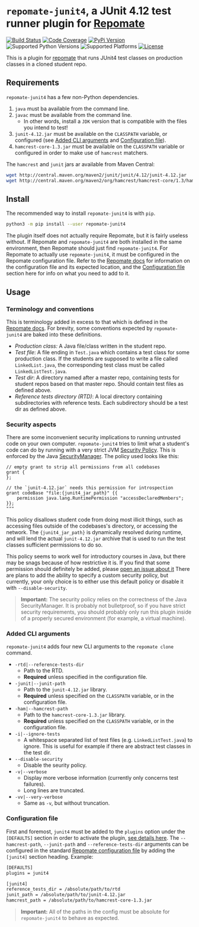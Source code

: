 # `repomate-junit4`, a JUnit 4.12 test runner plugin for [Repomate](https://github.com/slarse/repomate)

[![Build Status](https://travis-ci.com/slarse/repomate-junit4.svg?token=1VKcbDz66bMbTdt1ebsN&branch=master)](https://travis-ci.com/slarse/repomate-junit4)
[![Code Coverage](https://codecov.io/gh/slarse/repomate-junit4/branch/master/graph/badge.svg)](https://codecov.io/gh/slarse/repomate-junit4)
[![PyPi Version](https://badge.fury.io/py/repomate-junit4.svg)](https://badge.fury.io/py/repomate-junit4)
![Supported Python Versions](https://img.shields.io/badge/python-3.5%2C%203.6%2C%203.7-blue.svg)
![Supported Platforms](https://img.shields.io/badge/platforms-Linux%2C%20macOS-blue.svg)
[![License](https://img.shields.io/badge/license-MIT-blue.svg)](LICENSE)

This is a plugin for [repomate](https://github.com/slarse/repomate) that runs
JUnit4 test classes on production classes in a cloned student repo.

## Requirements
`repomate-junit4` has a few non-Python dependencies.

1. `java` must ba available from the command line.
2. `javac` must be available from the command line.
    - In other words, install a `JDK` version that is compatible with the files
    you intend to test!
3. `junit-4.12.jar` must be available on the `CLASSPATH` variable, or configured
    (see [Added CLI arguments](#added-cli-arguments) and
    [Configuration file](#configuration-file)).
4. `hamcrest-core-1.3.jar` must be available on the `CLASSPATH` variable or
   configured in order to make use of `hamcrest` matchers.

The `hamcrest` and `junit` jars ar available from Maven Central:

```bash
wget http://central.maven.org/maven2/junit/junit/4.12/junit-4.12.jar
wget http://central.maven.org/maven2/org/hamcrest/hamcrest-core/1.3/hamcrest-core-1.3.jar
```

## Install
The recommended way to install `repomate-junit4` is with `pip`.

```bash
python3 -m pip install --user repomate-junit4
```

The plugin itself does not actually require Repomate, but it is fairly
useless without. If Repomate and `repomate-junit4` are both installed in the
same environment, then Repomate should just find `repomate-junit4`.
For Repomate to actually use `repomate-junit4`, it must be configured
in the Repomate configuration file. Refer to the
[Repomate docs](https://repomate.readthedocs.io/en/latest/configuration.html)
for information on the configuration file and its expected location, and the
[Configuration file](#configuration-file) section here for info on what you
need to add to it.

## Usage

### Terminology and conventions
This is terminology added in excess to that which is defined in the [Repomate
docs](https://repomate.readthedocs.io/en/latest/fundamentals.html#terminology).
For brevity, some conventions expected by `repomate-junit4` are baked into
these definitions.

* _Production class:_ A Java file/class written in the student repo.
* _Test file_: A file ending in `Test.java` which contains a test class for
  some production class. If the students are supposed to write a file called
  `LinkedList.java`, the corresponding test class must be called
  `LinkedListTest.java`.
* _Test dir_: A directory named after a master repo, containing tests for
  student repos based on that master repo. Should contain test files
  as defined above.
* _Reference tests directory (RTD)_: A local directory containing subdirectories
  with reference tests. Each subdirectory should be a test dir as defined above.

### Security aspects
There are some inconvenient security implications to running untrusted code on
your own computer. `repomate-junit4` tries to limit what a student's code can
do by running with a very strict JVM
[Security Policy](https://docs.oracle.com/javase/7/docs/technotes/guides/security/PolicyFiles.html).
This is enforced by the Java
[SecurityManager](https://docs.oracle.com/javase/8/docs/api/java/lang/SecurityManager.html).
The policy used looks like this:

```
// empty grant to strip all permissions from all codebases
grant {
};

// the `junit-4.12.jar` needs this permission for introspection
grant codeBase "file:{junit4_jar_path}" {{
    permission java.lang.RuntimePermission "accessDeclaredMembers";
}};
"""
```

This policy disallows student code from doing most illicit things, such as
accessing files outside of the codebases's directory, or accessing the network.
The `{junit4_jar_path}` is dynamically resolved during runtime, and will lend
the actual `junit-4.12.jar` archive that is used to run the test classes
sufficient permissions to do so.

This policy seems to work well for introductory courses in Java, but there may
be snags because of how restrictive it is. If you find that some permission
should definitely be added, please
[open an issue about it](https://github.com/slarse/repomate-junit4/issues/new)
There are plans to add the ability to specify a custom security policy, but
currently, your only choice is to either use this default policy or disable it
with `--disable-security`.

> **Important:** The security policy relies on the correctness of the Java
> SecurityManager. It is probably not bulletproof, so if you have strict
> security requirements, you should probably only run this plugin inside of a
> properly secured environment (for example, a virtual machine).

### Added CLI arguments
`repomate-junit4` adds four new CLI arguments to the `repomate clone` command.

* `-rtd|--reference-tests-dir`
    - Path to the RTD.
    - **Required** unless specified in the configuration file.
* `-junit|--junit-path`
    - Path to the `junit-4.12.jar` library.
    - **Required** unless specified on the `CLASSPATH` variable, or in the
      configuration file.
* `-ham|--hamcrest-path`
    - Path to the `hamcrest-core-1.3.jar` library.
    - **Required** unless specified on the `CLASSPATH` variable, or in the
      configuration file.
* `-i|--ignore-tests`
    - A whitespace separated list of test files (e.g. `LinkedListTest.java`) to
    ignore. This is useful for example if there are abstract test classes in
    the test dir.
* `--disable-security`
    - Disable the seurity policy.
* `-v|--verbose`
    - Display more verbose information (currently only concerns test failures).
    - Long lines are truncated.
* `-vv|--very-verbose`
    - Same as `-v`, but without truncation.

### Configuration file
First and foremost, `junit4` must be added to the `plugins` option under the
`[DEFAULTS]` section in order to activate the plugin,
[see details here](https://repomate.readthedocs.io/en/latest/plugins.html#using-existing-plugins).
The `--hamcrest-path`, `--junit-path` and `--reference-tests-dir` arguments can
be configured in the standard
[Repomate configuration file](https://repomate.readthedocs.io/en/latest/configuration.html)
by adding the `[junit4]` section heading. Example:

```bash
[DEFAULTS]
plugins = junit4

[junit4]
reference_tests_dir = /absolute/path/to/rtd
junit_path = /absolute/path/to/junit-4.12.jar
hamcrest_path = /absolute/path/to/hamcrest-core-1.3.jar
```

> **Important:** All of the paths in the config must be absolute for
> `repomate-junit4` to behave as expected.
